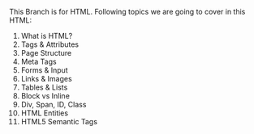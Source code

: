 This Branch is for HTML.
Following topics we are going to cover in this HTML:
1. What is HTML?
2. Tags & Attributes
3. Page Structure
4. Meta Tags
5. Forms & Input
6. Links & Images
7. Tables & Lists
8. Block vs Inline
9. Div, Span, ID, Class
10. HTML Entities
11. HTML5 Semantic Tags
